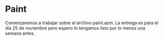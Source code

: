 # Paint
Comenzaremos a trabajar sobre el archivo paint.asm. 
La entrega es para el día 25 de noviembre pero espero lo tengamos listo por lo menos una semana antes. 
